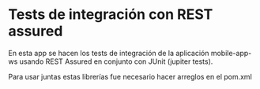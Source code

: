 # Tests de integración con REST assured #

En esta app se hacen los tests de integración de la aplicación mobile-app-ws
usando REST Assured en conjunto con JUnit (jupiter tests).

Para usar juntas estas librerías fue necesario hacer arreglos en el pom.xml
